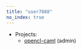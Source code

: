 ```yaml
---
title: "user7888"
no_index: true
---
```


* Projects:
  * [opencl-caml](/projects/opencl-caml/) (admin)
